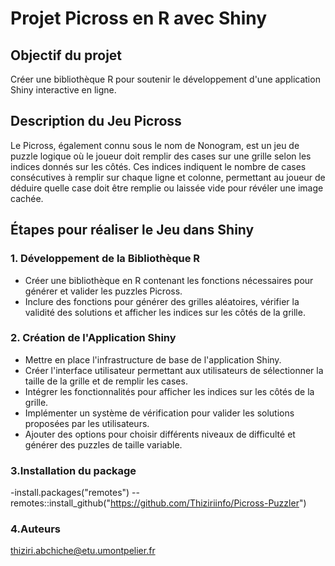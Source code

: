 # Projet Picross en R avec Shiny


## Objectif du projet 
Créer une bibliothèque R pour soutenir le développement d'une application Shiny interactive en ligne.

## Description du Jeu Picross

Le Picross, également connu sous le nom de Nonogram, est un jeu de puzzle logique où le joueur doit remplir des cases sur une grille selon les indices donnés sur les côtés. Ces indices indiquent le nombre de cases consécutives à remplir sur chaque ligne et colonne, permettant au joueur de déduire quelle case doit être remplie ou laissée vide pour révéler une image cachée.

## Étapes pour réaliser le Jeu dans Shiny

### 1. Développement de la Bibliothèque R

- Créer une bibliothèque en R contenant les fonctions nécessaires pour générer et valider les puzzles Picross.
- Inclure des fonctions pour générer des grilles aléatoires, vérifier la validité des solutions et afficher les indices sur les côtés de la grille.

### 2. Création de l'Application Shiny

- Mettre en place l'infrastructure de base de l'application Shiny.
- Créer l'interface utilisateur permettant aux utilisateurs de sélectionner la taille de la grille et de remplir les cases.
- Intégrer les fonctionnalités pour afficher les indices sur les côtés de la grille.
- Implémenter un système de vérification pour valider les solutions proposées par les utilisateurs.
- Ajouter des options pour choisir différents niveaux de difficulté et générer des puzzles de taille variable.

### 3.Installation du package 

-install.packages("remotes")
--remotes::install_github("https://github.com/Thiziriinfo/Picross-Puzzler")



### 4.Auteurs 
thiziri.abchiche@etu.umontpelier.fr




